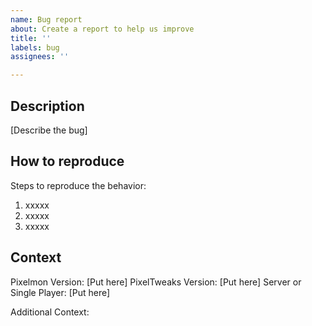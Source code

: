 ```yaml
---
name: Bug report
about: Create a report to help us improve
title: ''
labels: bug
assignees: ''

---
```


## Description
[Describe the bug]

## How to reproduce
Steps to reproduce the behavior:
1. xxxxx
2. xxxxx
3. xxxxx

## Context
Pixelmon Version: [Put here]
PixelTweaks Version: [Put here]
Server or Single Player: [Put here]

Additional Context:
